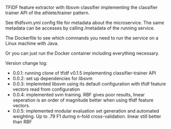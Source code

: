 TFIDF feature extractor with libsvm classifier implementing the classifier trainer API of the athlete/trainer pattern. 

See tfidfsvm.yml config file for metadata about the microservice. The same metadata can be accesses by calling /metadata of the running service. 

The Dockerfile to see which commands you need to run the service on a Linux machine with Java. 

Or you can just run the Docker container including everything necessary. 

Version change log:

- 0.0.1: running clone of tfidf v0.1.5 implementing classifier-trainer API
- 0.0.2: set up dependencies for libsvm
- 0.0.3: implemnted libsvm using its default configuration with tfidf feature vectors read from configuration
- 0.0.4: implemented svm training. RBF gives poor results, linear seperation is an order of magnitude better when using tfidf feature vectors. 
- 0.0.5: implemented modular evaluation set generation and automated weighting. Up to .79 F1 during n-fold cross-validation. linear still better than RBF
